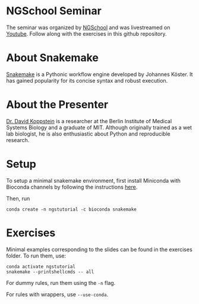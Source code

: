 # NGSchool Seminar

The seminar was organized by [NGSchool](https://ngschool.eu/ngseminars/) and was livestreamed on [Youtube](https://www.youtube.com/watch?v=h2CJ-qr8fjs). Follow along with the exercises in this github repository. 

# About Snakemake

[Snakemake](https://snakemake.readthedocs.io/en/stable/) is a Pythonic workflow engine developed by Johannes Köster. It has gained popularity for its concise syntax and robust execution. 

# About the Presenter

[Dr. David Koppstein](www.davidkoppstein.com) is a researcher at the Berlin Institute of Medical Systems Biology and a graduate of MIT. Although originally trained as a wet lab biologist, he is also enthusiastic about Python and reproducible research. 

# Setup

To setup a minimal snakemake environment, first install Miniconda with Bioconda channels by following the instructions [here](https://bioconda.github.io/user/install.html). 

Then, run 

```
conda create -n ngstutorial -c bioconda snakemake
```

# Exercises

Minimal examples corresponding to the slides can be found in the exercises folder. To run them, use: 


```
conda activate ngstutorial
snakemake --printshellcmds -- all
```

For dummy rules, run them using the `-n` flag. 

For rules with wrappers, use `--use-conda`. 
